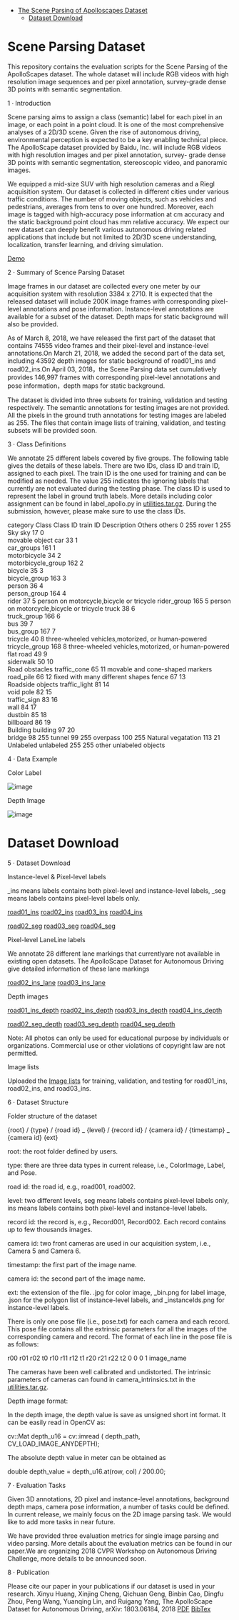 
 * [The Scene Parsing of Apolloscapes Dataset](#scene-parsing-dataset)
   * [Dataset Download](#dataset-download)
   

# Scene Parsing Dataset

This repository contains the evaluation scripts for the Scene Parsing of the ApolloScapes dataset. The whole dataset will include RGB videos with high resolution image sequences and per pixel annotation, survey-grade dense 3D points with semantic segmentation.

1 · Introduction

Scene parsing aims to assign a class (semantic) label for each pixel in an image, or each point in a point cloud. It is one of the most comprehensive analyses of a 2D/3D scene. Given the rise of autonomous driving, environmental perception is expected to be a key enabling technical piece. The ApolloScape dataset provided by Baidu, Inc. will include RGB videos with high resolution images and per pixel annotation, survey- grade dense 3D points with semantic segmentation, stereoscopic video, and panoramic images.

We equipped a mid-size SUV with high resolution cameras and a Riegl acquisition system. Our dataset is collected in different cities under various traffic conditions. The number of moving objects, such as vehicles and pedestrians, averages from tens to over one hundred. Moreover, each image is tagged with high-accuracy pose information at cm accuracy and the static background point cloud has mm relative accuracy. We expect our new dataset can deeply benefit various autonomous driving related applications that include but not limited to 2D/3D scene understanding, localization, transfer learning, and driving simulation.

[Demo](http://ad-apolloscape.bj.bcebos.com/video%2Fvideo_demo.webm)

2 · Summary of Scence Parsing Dataset

Image frames in our dataset are collected every one meter by our acquisition system with resolution 3384 x 2710. It is expected that the released dataset will include 200K image frames with corresponding pixel-level annotations and pose information. Instance-level annotations are available for a subset of the dataset. Depth maps for static background will also be provided.

As of March 8, 2018, we have released the first part of the dataset that contains 74555 video frames and their pixel-level and instance-level annotations.On March 21, 2018, we added the second part of the data set, including 43592 depth images for static background of road01_ins and road02_ins.On April 03, 2018，the Scene Parsing data set cumulatively provides 146,997 frames with corresponding pixel-level annotations and pose information，depth maps for static background.

The dataset is divided into three subsets for training, validation and testing respectively. The semantic annotations for testing images are not provided. All the pixels in the ground truth annotations for testing images are labeled as 255. The files that contain image lists of training, validation, and testing subsets will be provided soon.

3 · Class Definitions

We annotate 25 different labels covered by five groups. The following table gives the details of these labels. There are two IDs, class ID and train ID, assigned to each pixel. The train ID is the one used for training and can be modified as needed. The value 255 indicates the ignoring labels that currently are not evaluated during the testing phase. The class ID is used to represent the label in ground truth labels. More details including color assignment can be found in label_apollo.py in [utilities.tar.gz](https://ad-apolloscape.cdn.bcebos.com/public/utilities.tar.gz). During the submission, however, please make sure to use the class IDs.

category	Class	Class ID	train ID	Description
Others	others	0	255	
rover	1	255	
Sky	sky	17	0	
movable object	car	33	1	
car_groups	161	1	
motorbicycle	34	2	
motorbicycle_group	162	2	
bicycle	35	3	
bicycle_group	163	3	
person	36	4	
person_group	164	4	
rider	37	5	person on motorcycle,bicycle or tricycle
rider_group	165	5	person on motorcycle,bicycle or tricycle
truck	38	6	
truck_group	166	6	
bus	39	7	
bus_group	167	7	
tricycle	40	8	three-wheeled vehicles,motorized, or human-powered
tricycle_group	168	8	three-wheeled vehicles,motorized, or human-powered
flat	road	49	9	
siderwalk	50	10	
Road obstacles	traffic_cone	65	11	movable and cone-shaped markers
road_pile	66	12	fixed with many different shapes
fence	67	13	
Roadside objects	traffic_light	81	14	
void	pole	82	15	
traffic_sign	83	16	
wall	84	17	
dustbin	85	18	
billboard	86	19	
Building	building	97	20	
bridge	98	255	
tunnel	99	255	
overpass	100	255	
Natural	vegatation	113	21	
Unlabeled	unlabeled	255	255	other unlabeled objects

4 · Data Example

Color Label

![image](https://user-images.githubusercontent.com/13900043/190005406-ba1551ac-6566-4fd9-9893-d640608b7524.png)


Depth Image

![image](https://user-images.githubusercontent.com/13900043/190005421-c525e1fd-56f1-46d0-8dd2-52fe30b5eda8.png)


# Dataset Download
5 · Dataset Download

Instance-level & Pixel-level labels

_ins means labels contains both pixel-level and instance-level labels, _seg means labels contains pixel-level labels only.

[road01_ins](https://ad-apolloscape.cdn.bcebos.com/road01_ins.tar.gz)
[road02_ins](https://ad-apolloscape.cdn.bcebos.com/road02_ins.tar.gz)
[road03_ins](https://ad-apolloscape.cdn.bcebos.com/road03_ins.tar.gz)
[road04_ins](https://ad-apolloscape.cdn.bcebos.com/road04_ins.tar.gz)

[road02_seg](https://ad-apolloscape.cdn.bcebos.com/road02_seg.tar.gz)
[road03_seg](https://ad-apolloscape.cdn.bcebos.com/road03_seg.tar.gz)
[road04_seg](https://ad-apolloscape.cdn.bcebos.com/road04_seg.tar.gz)

Pixel-level LaneLine labels

We annotate 28 different lane markings that currentlyare not available in existing open datasets. The ApolloScape Dataset for Autonomous Driving give detailed information of these lane markings

[road02_ins_lane](https://ad-apolloscape.cdn.bcebos.com/road02_ins_lane.tar.gz)
[road03_ins_lane](https://ad-apolloscape.cdn.bcebos.com/road03_ins_lane.tar.gz)


Depth images

[road01_ins_depth](https://ad-apolloscape.cdn.bcebos.com/road01_ins_depth.tar.gz)
[road02_ins_depth](https://ad-apolloscape.cdn.bcebos.com/road02_ins_depth.tar.gz)
[road03_ins_depth](https://ad-apolloscape.cdn.bcebos.com/road03_ins_depth.tar.gz)
[road04_ins_depth](https://ad-apolloscape.cdn.bcebos.com/road04_ins_depth.tar.gz)

[road02_seg_depth](https://ad-apolloscape.cdn.bcebos.com/road02_seg_depth.tar.gz)
[road03_seg_depth](https://ad-apolloscape.cdn.bcebos.com/road03_seg_depth.tar.gz)
[road04_seg_depth](https://ad-apolloscape.cdn.bcebos.com/road04_seg_depth.tar.gz)

Note: All photos can only be used for educational purpose by individuals or organizations. Commercial use or other violations of copyright law are not permitted.

Image lists

Uploaded the [Image lists](https://ad-apolloscape.cdn.bcebos.com/public/image_lists.tar.gz) for training, validation, and testing for road01_ins, road02_ins, and road03_ins.

6 · Dataset Structure

Folder structure of the dataset

{root} / {type} / {road id} _ {level} / {record id} / {camera id} / {timestamp} _ {camera id} {ext}

root: the root folder defined by users.

type: there are three data types in current release, i.e., ColorImage, Label, and Pose.

road id: the road id, e.g., road001, road002.

level: two different levels, seg means labels contains pixel-level labels only, ins means labels contains both pixel-level and instance-level labels.

record id: the record is, e.g., Record001, Record002. Each record contains up to few thousands images.

camera id: two front cameras are used in our acquisition system, i.e., Camera 5 and Camera 6.

timestamp: the first part of the image name.

camera id: the second part of the image name.

ext: the extension of the file. .jpg for color image, _bin.png for label image, .json for the polygon list of instance-level labels, and _instanceIds.png for instance-level labels.

There is only one pose file (i.e., pose.txt) for each camera and each record. This pose file contains all the extrinsic parameters for all the images of the corresponding camera and record. The format of each line in the pose file is as follows:

r00 r01 r02 t0 r10 r11 r12 t1 r20 r21 r22 t2 0 0 0 1 image_name

The cameras have been well calibrated and undistorted. The intrinsic parameters of cameras can found in camera_intrinsics.txt in the [utilities.tar.gz](http://ad-apolloscape.bj.bcebos.com/public%2Futilities.tar.gz).

Depth image format:

In the depth image, the depth value is save as unsigned short int format. It can be easily read in OpenCV as:

cv::Mat depth_u16 = cv::imread ( depth_path, CV_LOAD_IMAGE_ANYDEPTH);

The absolute depth value in meter can be obtained as

double depth_value = depth_u16.at(row, col) / 200.00;

7 · Evaluation Tasks

Given 3D annotations, 2D pixel and instance-level annotations, background depth maps, camera pose information, a number of tasks could be defined. In current release, we mainly focus on the 2D image parsing task. We would like to add more tasks in near future.

We have provided three evaluation metrics for single image parsing and video parsing. More details about the evaluation metrics can be found in our paper.We are organizing 2018 CVPR Workshop on Autonomous Driving Challenge, more details to be announced soon.

8 · Publication

Please cite our paper in your publications if our dataset is used in your research.
Xinyu Huang, Xinjing Cheng, Qichuan Geng, Binbin Cao, Dingfu Zhou, Peng Wang, Yuanqing Lin, and Ruigang Yang, The ApolloScape Dataset for Autonomous Driving, arXiv: 1803.06184, 2018
[PDF](http://ad-apolloscape.bj.bcebos.com/public%2FApolloScape%20Dataset.pdf) [BibTex](http://ad-apolloscape.bj.bcebos.com/public%2FBibTex.txt)



